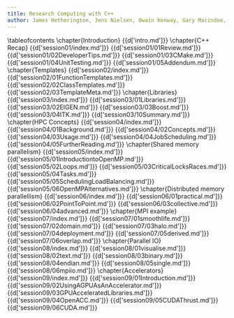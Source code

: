 ```yaml
---
title: Research Computing with C++
author: James Hetherington, Jens Nielsen, Owain Kenway, Gary Macindoe, and Matt Clarkson
---
```


\tableofcontents
\chapter{Introduction}
{{d['intro.md']}}
\chapter{C++ Recap}
{{d['session01/index.md']}}
{{d['session01/01Review.md']}}
{{d['session01/02DeveloperTips.md']}}
{{d['session01/03CMake.md']}}
{{d['session01/04UnitTesting.md']}}
{{d['session01/05Addendum.md']}}
\chapter{Templates}
{{d['session02/index.md']}}
{{d['session02/01FunctionTemplates.md']}}
{{d['session02/02ClassTemplates.md']}}
{{d['session02/03TemplateMeta.md']}}
\chapter{Libraries}
{{d['session03/index.md']}}
{{d['session03/01Libraries.md']}}
{{d['session03/02EIGEN.md']}}
{{d['session03/03Boost.md']}}
{{d['session03/04ITK.md']}}
{{d['session03/10Summary.md']}}
\chapter{HPC Concepts}
{{d['session04/index.md']}}
{{d['session04/01Background.md']}}
{{d['session04/02Concepts.md']}}
{{d['session04/03Usage.md']}}
{{d['session04/04JobScheduling.md']}}
{{d['session04/05FurtherReading.md']}}
\chapter{Shared memory parallelism}
{{d['session05/index.md']}}
{{d['session05/01IntroductiontoOpenMP.md']}}
{{d['session05/02Loops.md']}}
{{d['session05/03CriticalLocksRaces.md']}}
{{d['session05/04Tasks.md']}}
{{d['session05/05SchedulingLoadBalancing.md']}}
{{d['session05/06OpenMPAlternatives.md']}}
\chapter{Distributed memory parallellism}
{{d['session06/index.md']}}
{{d['session06/01practical.md']}}
{{d['session06/02PointToPoint.md']}}
{{d['session06/03collective.md']}}
{{d['session06/04advanced.md']}}
\chapter{MPI example}
{{d['session07/index.md']}}
{{d['session07/01smoothlife.md']}}
{{d['session07/02domain.md']}}
{{d['session07/03halo.md']}}
{{d['session07/04deployment.md']}}
{{d['session07/05derived.md']}}
{{d['session07/06overlap.md']}}
\chapter{Parallel IO}
{{d['session08/index.md']}}
{{d['session08/01visualise.md']}}
{{d['session08/02text.md']}}
{{d['session08/03binary.md']}}
{{d['session08/04endian.md']}}
{{d['session08/05single.md']}}
{{d['session08/06mpiio.md']}}
\chapter{Accelerators}
{{d['session09/index.md']}}
{{d['session09/01Introduction.md']}}
{{d['session09/02UsingAGPUAsAnAccelerator.md']}}
{{d['session09/03GPUAcceleratedLibraries.md']}}
{{d['session09/04OpenACC.md']}}
{{d['session09/05CUDAThrust.md']}}
{{d['session09/06CUDA.md']}}
